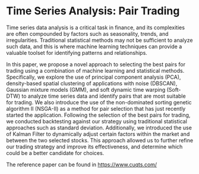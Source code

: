 # Time Series Analysis: Pair Trading

Time series data analysis is a critical task in finance, and its complexities are
often compounded by factors such as seasonality, trends, and irregularities.
Traditional statistical methods may not be sufficient to analyze such data, and
this is where machine learning techniques can provide a valuable toolset for
identifying patterns and relationships.

In this paper, we propose a novel approach to selecting the best pairs for
trading using a combination of machine learning and statistical methods.
Specifically, we explore the use of principal component analysis (PCA),
density-based spatial clustering of applications with noise (DBSCAN),
Gaussian mixture models (GMM), and soft dynamic time warping (Soft-DTW)
to analyze time series data and identify pairs that are most suitable for
trading. We also introduce the use of the non-dominated sorting genetic
algorithm II (NSGA-II) as a method for pair selection that has just recently
started the application.
Following the selection of the best pairs for trading, we conducted
backtesting against our strategy using traditional statistical approaches such
as standard deviation. Additionally, we introduced the use of Kalman Filter to
dynamically adjust certain factors within the market and between the two
selected stocks. This approach allowed us to further refine our trading
strategy and improve its effectiveness, and determine which could be a
better candidate for choices.

The reference paper can be found in https://www.cuqts.com/
